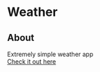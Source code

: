 # Weather

## About

Extremely simple weather app
<br>
[Check it out here](https://rafaelcestti.github.io/weather-app)
